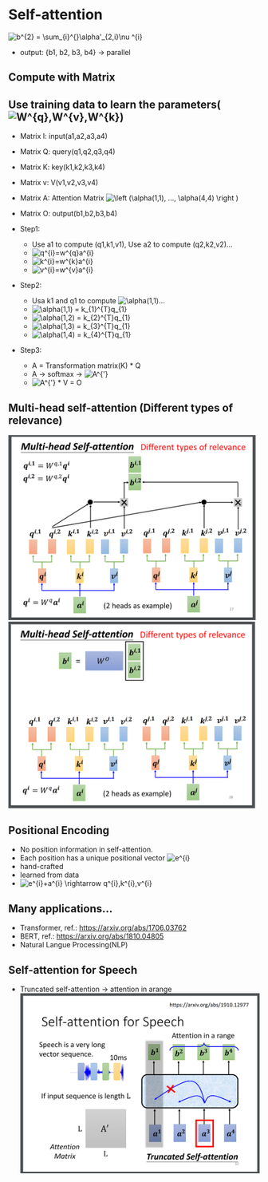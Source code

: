 # Self-attention  
  
  <img src="https://latex.codecogs.com/svg.image?b^{2}&space;=&space;\sum_{i}^{}\alpha'_{2,i}\nu&space;^{i}" title="b^{2} = \sum_{i}^{}\alpha'_{2,i}\nu ^{i}" />  
  
  * output: {b1, b2, b3, b4} -> parallel  

## Compute with Matrix
## Use training data to learn the parameters(<img src="https://latex.codecogs.com/svg.image?W^{q},W^{v},W^{k}" title="W^{q},W^{v},W^{k}" />)  

  * Matrix I: input(a1,a2,a3,a4)  
  * Matrix Q: query(q1,q2,q3,q4)  
  * Matrix K: key(k1,k2,k3,k4)  
  * Matrix v: V(v1,v2,v3,v4)  
  * Matrix A: Attention Matrix <img src="https://latex.codecogs.com/svg.image?\left&space;(\alpha(1,1),&space;...,&space;&space;\alpha(4,4)&space;&space;\right&space;)" title="\left (\alpha(1,1), ..., \alpha(4,4) \right )" />  
  * Matrix O: output(b1,b2,b3,b4)  
  
  * Step1:  
    * Use a1 to compute (q1,k1,v1), Use a2 to compute (q2,k2,v2)...  
    * <img src="https://latex.codecogs.com/svg.image?q^{i}=w^{q}a^{i}" title="q^{i}=w^{q}a^{i}" />  
    * <img src="https://latex.codecogs.com/svg.image?k^{i}=w^{k}a^{i}" title="k^{i}=w^{k}a^{i}" />  
    * <img src="https://latex.codecogs.com/svg.image?v^{i}=w^{v}a^{i}" title="v^{i}=w^{v}a^{i}" />  
  
  * Step2:  
    * Usa k1 and q1 to compute <img src="https://latex.codecogs.com/svg.image?\alpha(1,1)&space;" title="\alpha(1,1) " />...  
    * <img src="https://latex.codecogs.com/svg.image?\alpha(1,1)&space;=&space;k_{1}^{T}q_{1}" title="\alpha(1,1) = k_{1}^{T}q_{1}" />  
    * <img src="https://latex.codecogs.com/svg.image?\alpha(1,2)&space;=&space;k_{2}^{T}q_{1}" title="\alpha(1,2) = k_{2}^{T}q_{1}" />  
    * <img src="https://latex.codecogs.com/svg.image?\alpha(1,3)&space;=&space;k_{3}^{T}q_{1}" title="\alpha(1,3) = k_{3}^{T}q_{1}" />  
    * <img src="https://latex.codecogs.com/svg.image?\alpha(1,4)&space;=&space;k_{4}^{T}q_{1}" title="\alpha(1,4) = k_{4}^{T}q_{1}" />  
  
  * Step3:  
    * A = Transformation matrix(K) * Q  
    * A -> softmax -> <img src="https://latex.codecogs.com/svg.image?A^{'}" title="A^{'}" />  
    * <img src="https://latex.codecogs.com/svg.image?A^{'}" title="A^{'}" /> * V = O  

## Multi-head self-attention (Different types of relevance)  
  ![Image of Yaktocat](https://github.com/ting-chih/NTU-ML2021spring/blob/main/image/sa27.png)
  ![Image of Yaktocat](https://github.com/ting-chih/NTU-ML2021spring/blob/main/image/sa28.png)

## Positional Encoding  
  * No position information in self-attention.  
  * Each position has a unique positional vector <img src="https://latex.codecogs.com/svg.image?e^{i}" title="e^{i}" />  
  * hand-crafted  
  * learned from data  
  * <img src="https://latex.codecogs.com/svg.image?e^{i}&plus;a^{i}&space;\rightarrow&space;q^{i},k^{i},v^{i}" title="e^{i}+a^{i} \rightarrow q^{i},k^{i},v^{i}" />  

## Many applications...  
  * Transformer, ref.: https://arxiv.org/abs/1706.03762  
  * BERT, ref.: https://arxiv.org/abs/1810.04805  
  * Natural Langue Processing(NLP)  

## Self-attention for Speech  
  * Truncated self-attention -> attention in arange  
  ![Image of Yaktocat](https://github.com/ting-chih/NTU-ML2021spring/blob/main/image/sa32.png)  
  
